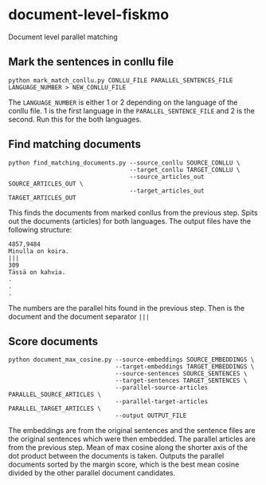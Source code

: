 # document-level-fiskmo
Document level parallel matching

## Mark the sentences in conllu file
```
python mark_match_conllu.py CONLLU_FILE PARALLEL_SENTENCES_FILE LANGUAGE_NUMBER > NEW_CONLLU_FILE
```
The `LANGUAGE_NUMBER` is either 1 or 2 depending on the language of the conllu file. 1 is the first language in the `PARALLEL_SENTENCE_FILE` and 2 is the second. Run this for the both languages. 

## Find matching documents
```
python find_matching_documents.py --source_conllu SOURCE_CONLLU \
                                  --target_conllu TARGET_CONLLU \
                                  --source_articles_out SOURCE_ARTICLES_OUT \
                                  --target_articles_out TARGET_ARTICLES_OUT
```
This finds the documents from marked conllus from the previous step. Spits out the documents (articles) for both languages. The output files have the following structure:
```
4857,9484
Minulla on koira.
|||
309
Tässä on kahvia.
.
.
.
```
The numbers are the parallel hits found in the previous step. Then is the document and the document separator `|||`

## Score documents
```
python document_max_cosine.py --source-embeddings SOURCE_EMBEDDINGS \
                              --target-embeddings TARGET_EMBEDDINGS \
                              --source-sentences SOURCE_SENTENCES \
                              --target-sentences TARGET_SENTENCES \
                              --parallel-source-articles PARALLEL_SOURCE_ARTICLES \
                              --parallel-target-articles PARALLEL_TARGET_ARTICLES \
                              --output OUTPUT_FILE                               
```
The embeddings are from the original sentences and the sentence files are the original sentences which were then embedded. The parallel articles are from the previous step. Mean of max cosine along the shorter axis of the dot product between the documents is taken. Outputs the parallel documents sorted by the margin score, which is the best mean cosine divided by the other parallel document candidates.
